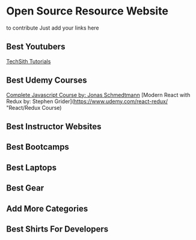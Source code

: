 # Open Source Resource Website
to contribute Just add your links here

## Best Youtubers
[TechSith Tutorials](https://www.youtube.com/channel/UCbGZKLIHpox2l0whz6_RYyg "TechSith Tutorials")

## Best Udemy Courses
[Complete Javascript Course by: Jonas Schmedtmann](https://www.udemy.com/the-complete-javascript-course/ "Complete Javascript Course")
[Modern React with Redux by: Stephen Grider](https://www.udemy.com/react-redux/ "React/Redux Course)
## Best Instructor Websites

## Best Bootcamps

## Best Laptops

## Best Gear

## Add More Categories

## Best Shirts For Developers 
